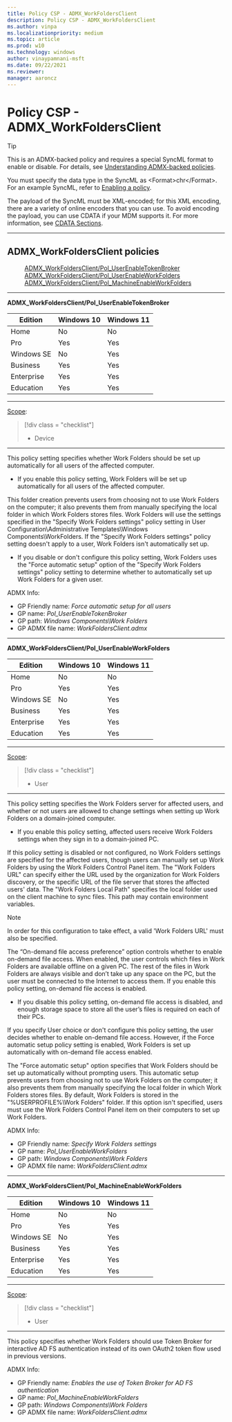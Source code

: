 ```yaml
---
title: Policy CSP - ADMX_WorkFoldersClient
description: Policy CSP - ADMX_WorkFoldersClient
ms.author: vinpa
ms.localizationpriority: medium
ms.topic: article
ms.prod: w10
ms.technology: windows
author: vinaypamnani-msft
ms.date: 09/22/2021
ms.reviewer:
manager: aaroncz
---
```


# Policy CSP - ADMX_WorkFoldersClient

> [!TIP]
> This is an ADMX-backed policy and requires a special SyncML format to enable or disable. For details, see [Understanding ADMX-backed policies](../mdm/understanding-admx-backed-policies.md).
>
> You must specify the data type in the SyncML as &lt;Format&gt;chr&lt;/Format&gt;. For an example SyncML, refer to [Enabling a policy](../mdm/understanding-admx-backed-policies.md#enabling-a-policy).
>
> The payload of the SyncML must be XML-encoded; for this XML encoding, there are a variety of online encoders that you can use. To avoid encoding the payload, you can use CDATA if your MDM supports it. For more information, see [CDATA Sections](http://www.w3.org/TR/REC-xml/#sec-cdata-sect).

<hr/>

<!--Policies-->
## ADMX_WorkFoldersClient policies

<dl>
  <dd>
    <a href="#admx-workfoldersclient-pol_userenabletokenbroker
">ADMX_WorkFoldersClient/Pol_UserEnableTokenBroker</a>
  </dd>
  <dd>
    <a href="#admx-workfoldersclient-pol_userenableworkfolders">ADMX_WorkFoldersClient/Pol_UserEnableWorkFolders</a>
  </dd>
  <dd>
    <a href="#admx-workfoldersclient-pol_machineenableworkfolders">ADMX_WorkFoldersClient/Pol_MachineEnableWorkFolders</a>
  </dd>
</dl>


<hr/>

<!--Policy-->
<a href="" id="admx-workfoldersclient-pol_userenabletokenbroker"></a>**ADMX_WorkFoldersClient/Pol_UserEnableTokenBroker**

<!--SupportedSKUs-->

|Edition|Windows 10|Windows 11|
|--- |--- |--- |
|Home|No|No|
|Pro|Yes|Yes|
|Windows SE|No|Yes|
|Business|Yes|Yes|
|Enterprise|Yes|Yes|
|Education|Yes|Yes|

<!--/SupportedSKUs-->
<hr/>

<!--Scope-->
[Scope](./policy-configuration-service-provider.md#policy-scope):

> [!div class = "checklist"]
> * Device

<hr/>

<!--/Scope-->
<!--Description-->
This policy setting specifies whether Work Folders should be set up automatically for all users of the affected computer.

- If you enable this policy setting, Work Folders will be set up automatically for all users of the affected computer.

This folder creation prevents users from choosing not to use Work Folders on the computer; it also prevents them from manually specifying the local folder in which Work Folders stores files. Work Folders will use the settings specified in the "Specify Work Folders settings" policy setting in User Configuration\Administrative Templates\Windows Components\WorkFolders. If the "Specify Work Folders settings" policy setting doesn't apply to a user, Work Folders isn't automatically set up.
- If you disable or don't configure this policy setting, Work Folders uses the "Force automatic setup" option of the "Specify Work Folders settings" policy setting to determine whether to automatically set up Work Folders for a given user.


<!--/Description-->


<!--ADMXBacked-->
ADMX Info:
-   GP Friendly name: *Force automatic setup for all users*
-   GP name: *Pol_UserEnableTokenBroker*
-   GP path: *Windows Components\Work Folders*
-   GP ADMX file name: *WorkFoldersClient.admx*

<!--/ADMXBacked-->
<!--/Policy-->

<hr/>

<!--Policy-->
<a href="" id="admx-workfoldersclient-pol_userenableworkfolders"></a>**ADMX_WorkFoldersClient/Pol_UserEnableWorkFolders**

<!--SupportedSKUs-->

|Edition|Windows 10|Windows 11|
|--- |--- |--- |
|Home|No|No|
|Pro|Yes|Yes|
|Windows SE|No|Yes|
|Business|Yes|Yes|
|Enterprise|Yes|Yes|
|Education|Yes|Yes|

<!--/SupportedSKUs-->
<hr/>

<!--Scope-->
[Scope](./policy-configuration-service-provider.md#policy-scope):

> [!div class = "checklist"]
> * User

<hr/>

<!--/Scope-->
<!--Description-->
This policy setting specifies the Work Folders server for affected users, and whether or not users are allowed to change settings when setting up Work Folders on a domain-joined computer.

- If you enable this policy setting, affected users receive Work Folders settings when they sign in to a domain-joined PC.

If this policy setting is disabled or not configured, no Work Folders settings are specified for the affected users, though users can manually set up Work Folders by using the Work Folders Control Panel item. The "Work Folders URL" can specify either the URL used by the organization for Work Folders discovery, or the specific URL of the file server that stores the affected users' data. The "Work Folders Local Path" specifies the local folder used on the client machine to sync files. This path may contain environment variables.

> [!NOTE]
> In order for this configuration to take effect, a valid 'Work Folders URL' must also be specified.

The “On-demand file access preference” option controls whether to enable on-demand file access. When enabled, the user controls which files in Work Folders are available offline on a given PC. The rest of the files in Work Folders are always visible and don’t take up any space on the PC, but the user must be connected to the Internet to access them. If you enable this policy setting, on-demand file access is enabled.

- If you disable this policy setting, on-demand file access is disabled, and enough storage space to store all the user’s files is required on each of their PCs.

If you specify User choice or don't configure this policy setting, the user decides whether to enable on-demand file access. However, if the Force automatic setup policy setting is enabled, Work Folders is set up automatically with on-demand file access enabled.

The "Force automatic setup" option specifies that Work Folders should be set up automatically without prompting users. This automatic setup prevents users from choosing not to use Work Folders on the computer; it also prevents them from manually specifying the local folder in which Work Folders stores files. By default, Work Folders is stored in the "%USERPROFILE%\Work Folders" folder. If this option isn't specified, users must use the Work Folders Control Panel item on their computers to set up Work Folders.

<!--/Description-->


<!--ADMXBacked-->
ADMX Info:
-   GP Friendly name: *Specify Work Folders settings*
-   GP name: *Pol_UserEnableWorkFolders*
-   GP path: *Windows Components\Work Folders*
-   GP ADMX file name: *WorkFoldersClient.admx*

<!--/ADMXBacked-->
<!--/Policy-->
<hr/>

<!--Policy-->
<a href="" id="admx-workfoldersclient-pol_machineenableworkfolders"></a>**ADMX_WorkFoldersClient/Pol_MachineEnableWorkFolders**

<!--SupportedSKUs-->

|Edition|Windows 10|Windows 11|
|--- |--- |--- |
|Home|No|No|
|Pro|Yes|Yes|
|Windows SE|No|Yes|
|Business|Yes|Yes|
|Enterprise|Yes|Yes|
|Education|Yes|Yes|

<!--/SupportedSKUs-->
<hr/>

<!--Scope-->
[Scope](./policy-configuration-service-provider.md#policy-scope):

> [!div class = "checklist"]
> * User

<hr/>

<!--/Scope-->
<!--Description-->
This policy specifies whether Work Folders should use Token Broker for interactive AD FS authentication instead of its own OAuth2 token flow used in previous versions.

<!--/Description-->


<!--ADMXBacked-->
ADMX Info:
-   GP Friendly name: *Enables the use of Token Broker for AD FS authentication*
-   GP name: *Pol_MachineEnableWorkFolders*
-   GP path: *Windows Components\Work Folders*
-   GP ADMX file name: *WorkFoldersClient.admx*

<!--/ADMXBacked-->
<!--/Policy-->


<!--/Policies-->